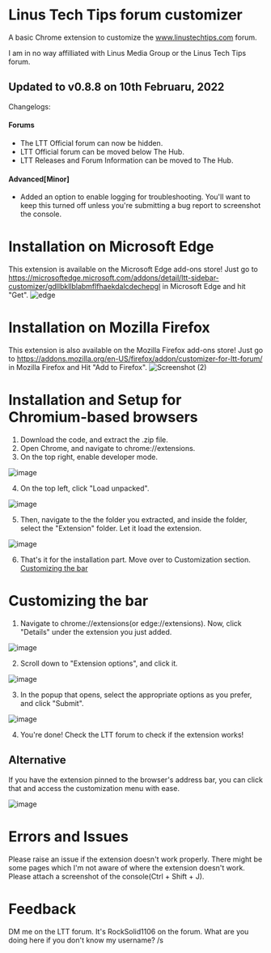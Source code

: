 
# Linus Tech Tips forum customizer

A basic Chrome extension to customize the www.linustechtips.com forum.

I am in no way affilliated with Linus Media Group or the Linus Tech Tips forum.

## Updated to v0.8.8 on 10th Februaru, 2022
Changelogs:

#### Forums
- The LTT Official forum can now be hidden.
- LTT Official forum can be moved below The Hub.
- LTT Releases and Forum Information can be moved to The Hub.


#### Advanced[Minor]
- Added an option to enable logging for troubleshooting. You'll want to keep this turned off unless you're submitting a bug report to screenshot the console.



# Installation on Microsoft Edge
This extension is available on the Microsoft Edge add-ons store!
Just go to https://microsoftedge.microsoft.com/addons/detail/ltt-sidebar-customizer/gdllbkllblabmflfhaekdalcdechepgl in Microsoft Edge and hit "Get".
![edge](https://user-images.githubusercontent.com/83384667/141669386-4e976538-f6f9-4f31-ac0a-e00b68424c26.png)


# Installation on Mozilla Firefox
This extension is also available on the Mozilla Firefox add-ons store!
Just go to https://addons.mozilla.org/en-US/firefox/addon/customizer-for-ltt-forum/ in Mozilla Firefox and Hit "Add to Firefox".
![Screenshot (2)](https://user-images.githubusercontent.com/83384667/143074807-3ad7981c-55ab-43b9-a6ee-ed5de82e3127.png)



# Installation and Setup for Chromium-based browsers

1. Download the code, and extract the .zip file.
2. Open Chrome, and navigate to chrome://extensions.
3. On the top right, enable developer mode.

![image](https://user-images.githubusercontent.com/84492239/138812513-55392678-fa16-4104-8a7b-c9db8c5ec8bf.png)

4. On the top left, click "Load unpacked".

![image](https://user-images.githubusercontent.com/84492239/138812532-dcec8e73-5496-4008-9737-0e1018e01b74.png)

5. Then, navigate to the the folder you extracted, and inside the folder, select the "Extension" folder. Let it load the extension.

![image](https://user-images.githubusercontent.com/84492239/138812632-2890408f-e1d9-432b-938e-37378d7c567b.png)

6. That's it for the installation part. Move over to Customization section. [Customizing the bar](https://github.com/RockSolid1106/LTT-Sidebar-customizer#customizing-the-bar)

# Customizing the bar
1. Navigate to chrome://extensions(or edge://extensions). Now, click "Details" under the extension you just added.

![image](https://user-images.githubusercontent.com/84492239/138812790-72d753bc-c6c4-4a73-868c-a7b3d76129a8.png)

2. Scroll down to "Extension options", and click it.

![image](https://user-images.githubusercontent.com/84492239/138812988-a73ff769-8206-4af1-acf9-77fe64c75499.png)

3. In the popup that opens, select the appropriate options as you prefer, and click "Submit".

![image](https://user-images.githubusercontent.com/83384667/143075314-195db733-b534-4c58-b503-5bd0314ad3bc.png)

4. You're done! Check the LTT forum to check if the extension works!

## Alternative
If you have the extension pinned to the browser's address bar, you can click that and access the customization menu with ease.


![image](https://user-images.githubusercontent.com/83384667/143073956-f038618d-dfb0-4fe2-b531-783319eb65d0.png)



# Errors and Issues
Please raise an issue if the extension doesn't work properly. There might be some pages which I'm not aware of where the extension doesn't work. Please attach a screenshot of the console(Ctrl + Shift + J).

# Feedback
DM me on the LTT forum. It's RockSolid1106 on the forum. What are you doing here if you don't know my username? /s

